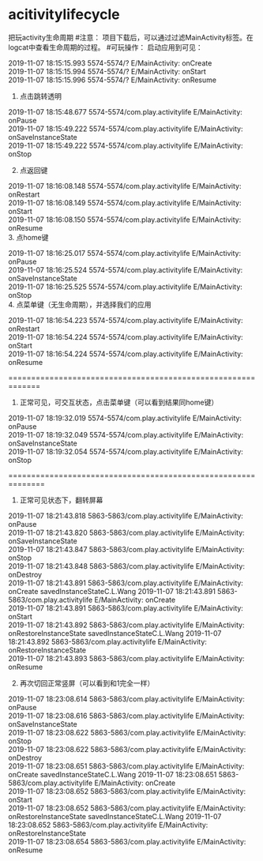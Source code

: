 # acitivitylifecycle
把玩activity生命周期
#注意：
项目下载后，可以通过过滤MainActivity标签。在logcat中查看生命周期的过程。
#可玩操作：
启动应用到可见：

2019-11-07 18:15:15.993 5574-5574/? E/MainActivity: onCreate  
2019-11-07 18:15:15.994 5574-5574/? E/MainActivity: onStart  
2019-11-07 18:15:15.996 5574-5574/? E/MainActivity: onResume  
1. 点击跳转透明

2019-11-07 18:15:48.677 5574-5574/com.play.activitylife E/MainActivity: onPause  
2019-11-07 18:15:49.222 5574-5574/com.play.activitylife E/MainActivity: onSaveInstanceState  
2019-11-07 18:15:49.222 5574-5574/com.play.activitylife E/MainActivity: onStop  

2. 点返回键

2019-11-07 18:16:08.148 5574-5574/com.play.activitylife E/MainActivity: onRestart  
2019-11-07 18:16:08.149 5574-5574/com.play.activitylife E/MainActivity: onStart  
2019-11-07 18:16:08.150 5574-5574/com.play.activitylife E/MainActivity: onResume  
3. 点home键

2019-11-07 18:16:25.017 5574-5574/com.play.activitylife E/MainActivity: onPause  
2019-11-07 18:16:25.524 5574-5574/com.play.activitylife E/MainActivity: onSaveInstanceState  
2019-11-07 18:16:25.525 5574-5574/com.play.activitylife E/MainActivity: onStop  
4. 点菜单键（无生命周期），并选择我们的应用

2019-11-07 18:16:54.223 5574-5574/com.play.activitylife E/MainActivity: onRestart  
2019-11-07 18:16:54.224 5574-5574/com.play.activitylife E/MainActivity: onStart  
2019-11-07 18:16:54.224 5574-5574/com.play.activitylife E/MainActivity: onResume  

=============================================================

1. 正常可见，可交互状态，点击菜单键（可以看到结果同home键）

2019-11-07 18:19:32.019 5574-5574/com.play.activitylife E/MainActivity: onPause  
2019-11-07 18:19:32.049 5574-5574/com.play.activitylife E/MainActivity: onSaveInstanceState  
2019-11-07 18:19:32.054 5574-5574/com.play.activitylife E/MainActivity: onStop  

==============================================================

1. 正常可见状态下，翻转屏幕

2019-11-07 18:21:43.818 5863-5863/com.play.activitylife E/MainActivity: onPause  
2019-11-07 18:21:43.820 5863-5863/com.play.activitylife E/MainActivity: onSaveInstanceState  
2019-11-07 18:21:43.847 5863-5863/com.play.activitylife E/MainActivity: onStop  
2019-11-07 18:21:43.848 5863-5863/com.play.activitylife E/MainActivity: onDestroy  
2019-11-07 18:21:43.891 5863-5863/com.play.activitylife E/MainActivity: onCreate savedInstanceStateC.L.Wang
2019-11-07 18:21:43.891 5863-5863/com.play.activitylife E/MainActivity: onCreate  
2019-11-07 18:21:43.891 5863-5863/com.play.activitylife E/MainActivity: onStart  
2019-11-07 18:21:43.892 5863-5863/com.play.activitylife E/MainActivity: onRestoreInstanceState  savedInstanceStateC.L.Wang
2019-11-07 18:21:43.892 5863-5863/com.play.activitylife E/MainActivity: onRestoreInstanceState  
2019-11-07 18:21:43.893 5863-5863/com.play.activitylife E/MainActivity: onResume  

2. 再次切回正常竖屏（可以看到和1完全一样）

2019-11-07 18:23:08.614 5863-5863/com.play.activitylife E/MainActivity: onPause  
2019-11-07 18:23:08.616 5863-5863/com.play.activitylife E/MainActivity: onSaveInstanceState  
2019-11-07 18:23:08.622 5863-5863/com.play.activitylife E/MainActivity: onStop  
2019-11-07 18:23:08.622 5863-5863/com.play.activitylife E/MainActivity: onDestroy  
2019-11-07 18:23:08.651 5863-5863/com.play.activitylife E/MainActivity: onCreate savedInstanceStateC.L.Wang
2019-11-07 18:23:08.651 5863-5863/com.play.activitylife E/MainActivity: onCreate  
2019-11-07 18:23:08.652 5863-5863/com.play.activitylife E/MainActivity: onStart  
2019-11-07 18:23:08.652 5863-5863/com.play.activitylife E/MainActivity: onRestoreInstanceState  savedInstanceStateC.L.Wang
2019-11-07 18:23:08.652 5863-5863/com.play.activitylife E/MainActivity: onRestoreInstanceState  
2019-11-07 18:23:08.654 5863-5863/com.play.activitylife E/MainActivity: onResume  




